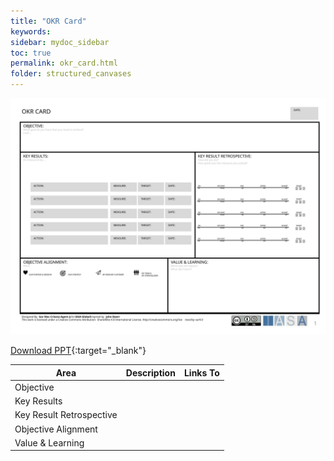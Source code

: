 ```yaml
---
title: "OKR Card"
keywords: 
sidebar: mydoc_sidebar
toc: true
permalink: okr_card.html
folder: structured_canvases
---
```



![image001](media/okr_card001.svg)

[Download PPT](media/ppt/okr_card.ppt){:target="_blank"}

| Area | Description | Links To |
| --- | --- | --- |
| Objective |   |   |
| Key Results |   |   |
| Key Result Retrospective |   |   |
| Objective Alignment |   |   |
| Value & Learning |   |   |
